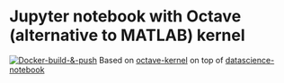 # Jupyter notebook with Octave (alternative to MATLAB) kernel
[![Docker-build-&-push](https://github.com/Eloypripan/jupy-oct/actions/workflows/main.yml/badge.svg)](https://github.com/Eloypripan/jupy-oct/actions/workflows/main.yml)
Based on [octave-kernel](https://github.com/Calysto/octave_kernel) on top of [datascience-notebook](https://github.com/jupyter/docker-stacks/tree/master/datascience-notebook)
